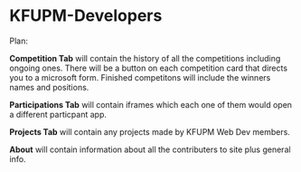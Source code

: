 # KFUPM-Developers
Plan:

**Competition Tab** 
will contain the history of all the competitions including ongoing ones.
There will be a button on each competition card that directs you to a microsoft form.
Finished competitons will include the winners names and positions.

**Participations Tab** 
will contain iframes which each one of them would open a different particpant app.

**Projects Tab** 
will contain any projects made by KFUPM Web Dev members.

**About** will contain information about all the contributers to site plus general info.
